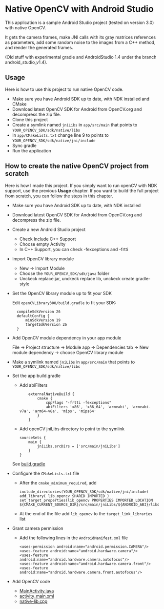Native OpenCV with Android Studio
=================================

This application is a sample Android Studio project (tested on version 3.0) with native OpenCV.

It gets the camera frames, make JNI calls with its gray matrices references as parameters, add some random noise to the images from a C++ method, and render the generated frames.


(Old stuff with experimental gradle and AndroidStudio 1.4 under the branch android_studio_v1.4).

Usage
-----

Here is how to use this project to run native OpenCV code.

* Make sure you have Android SDK up to date, with NDK installed and CMake
* Download latest OpenCV SDK for Android from OpenCV.org and decompress the zip file.
* Clone this project
* Create a symlink named `jniLibs` in `app/src/main` that points to `YOUR_OPENCV_SDK/sdk/native/libs`
* In `app/CMakeLists.txt` change line 9 to points to `YOUR_OPENCV_SDK/sdk/native/jni/include`
* Sync gradle
* Run the application


How to create the native OpenCV project from scratch
----------------------------------------------------

Here is how I made this project. If you simply want to run openCV with NDK support, use the previous **Usage** chapter. If you want to build the full project from scratch, you can follow the steps in this chapter.

* Make sure you have Android SDK up to date, with NDK installed
* Download latest OpenCV SDK for Android from OpenCV.org and decompress the zip file.

* Create a new Android Studio project
  * Check Include C++ Support
  * Choose empty Activity
  * In C++ Support, you can check -fexceptions and -frtti

* Import OpenCV library module
  * New -> Import Module
  * Choose the `YOUR_OPENCV_SDK/sdk/java` folder
  * Unckeck replace jar, unckeck replace lib, unckeck create gradle-style

* Set the OpenCV library module up to fit your SDK

  Edit `openCVLibrary300/build.gradle` to fit your SDK:

  ```
    compileSdkVersion 26
    defaultConfig {
        minSdkVersion 19
        targetSdkVersion 26
    }
  ```

* Add OpenCV module dependency in your app module

  File -> Project structure -> Module app -> Dependencies tab -> New module dependency -> choose OpenCV library module


* Make a symlink named `jniLibs` in `app/src/main` that points to `YOUR_OPENCV_SDK/sdk/native/libs`

* Set the app build.gradle
  * Add abiFilters
    ```
        externalNativeBuild {
            cmake {
                cppFlags "-frtti -fexceptions"
                abiFilters 'x86', 'x86_64', 'armeabi', 'armeabi-v7a', 'arm64-v8a', 'mips', 'mips64'
            }
        }
    ```

  * Add openCV jniLibs directory to point to the symlink
    ```
    sourceSets {
        main {
            jniLibs.srcDirs = ['src/main/jniLibs']
        }
    }
    ```
  See [build.gradle](app/build.gradle)

* Configure the `CMakeLists.txt` file
  * After the `cmake_minimum_required`, add

    ```
    include_directories(YOUR_OPENCV_SDK/sdk/native/jni/include)
    add_library( lib_opencv SHARED IMPORTED )
    set_target_properties(lib_opencv PROPERTIES IMPORTED_LOCATION ${CMAKE_CURRENT_SOURCE_DIR}/src/main/jniLibs/${ANDROID_ABI}/libopencv_java3.so)
    ```

  * At the end of the file add `lib_opencv` to the `target_link_libraries` list


* Grant camera permission
  * Add the following lines in the `AndroidManifest.xml` file

    ```
    <uses-permission android:name="android.permission.CAMERA"/>
    <uses-feature android:name="android.hardware.camera"/>
    <uses-feature android:name="android.hardware.camera.autofocus"/>
    <uses-feature android:name="android.hardware.camera.front"/>
    <uses-feature android:name="android.hardware.camera.front.autofocus"/>
    ```

* Add OpenCV code
  * [MainActivity.java](app/src/main/java/com/example/integriscreen/MainActivity.java)
  * [activity_main.xml](app/src/main/res/layout/activity_main.xml)
  * [native-lib.cpp](app/src/main/cpp/native-lib.cpp)
